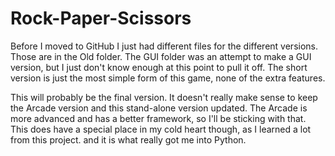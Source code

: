 # Rock-Paper-Scissors
Before I moved to GitHub I just had different files for the different versions. Those are in the Old folder.
The GUI folder was an attempt to make a GUI version, but I just don't know enough at this point to pull it off.
The short version is just the most simple form of this game, none of the extra features.


This will probably be the final version. It doesn't really make sense to keep the Arcade version and this stand-alone version updated.
The Arcade is more advanced and has a better framework, so I'll be sticking with that. 
This does have a special place in my cold heart though, as I learned a lot from this project. and it is what really got me into Python.
